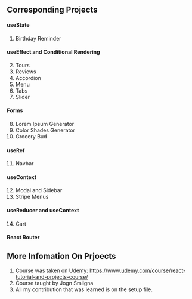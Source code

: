 ## Corresponding Projects

#### useState

1. Birthday Reminder

#### useEffect and Conditional Rendering

2. Tours
3. Reviews
4. Accordion
5. Menu
6. Tabs
7. Slider

#### Forms

8. Lorem Ipsum Generator
9. Color Shades Generator
10. Grocery Bud

#### useRef

11. Navbar

#### useContext

12. Modal and Sidebar
13. Stripe Menus

#### useReducer and useContext

14. Cart

#### React Router

## More Infomation On Prjoects
1. Course was taken on Udemy: https://www.udemy.com/course/react-tutorial-and-projects-course/
2. Course taught by Jogn Smilgna
3. All my contribution that was learned is on the setup file. 